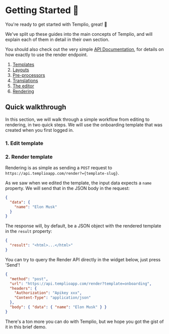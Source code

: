 # Getting Started 🚀

You're ready to get started with Templio, great! 💪

We've split up these guides into the main concepts of Templio, and will explain each of them in detail in their own section.

You should also check out the very simple [API Documentation](https://templio.stoplight.io/docs/templio-docs/reference/Templio-API.v1.yaml/paths/~1render/post), for details on how exactly to use the render endpoint.

1. [Templates](./Templates.md)
2. [Layouts](./Layouts.md)
3. [Pre-processors](./Pre-processors.md)
4. [Translations](./Translations.md)
5. [The editor](./Editor.md)
6. [Rendering](./Rendering.md)

## Quick walkthrough

In this section, we will walk through a simple workflow from editing to rendering, in two quick steps. We will use the onboarding template that was created when you first logged in.

### 1. Edit template

### 2. Render template

Rendering is as simple as sending a `POST` request to `https://api.templioapp.com/render?={template-slug}`.

As we saw when we edited the template, the input data expects a `name` property. We will send that in the JSON body in the request:

```json
{
  "data": {
    "name": "Elon Musk"
  }
}
```

The response will, by default, be a JSON object with the rendered template in the `result` property:

```json
{
  "result": "<html>...</html>"
}
```

You can try to query the Render API directly in the widget below, just press 'Send'!

```json http
{
  "method": "post",
  "url": "https://api.templioapp.com/render?template=onboarding",
  "headers": {
    "Authorization": "Apikey xxx",
    "Content-Type": "application/json"
  },
  "body": { "data": { "name": "Elon Musk" } }
}
```

There's a ton more you can do with Templio, but we hope you got the gist of it in this brief demo.
